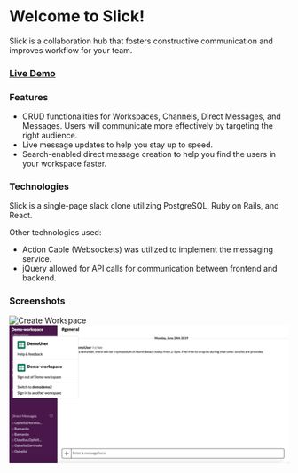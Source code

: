 # Welcome to Slick!

Slick is a collaboration hub that fosters constructive communication and improves workflow for your team. 

### [Live Demo](https://slick-apps.herokuapp.com)

### Features

+ CRUD functionalities for Workspaces, Channels, Direct Messages, and Messages. Users will communicate more effectively by targeting the right audience. 
+ Live message updates to help you stay up to speed.
+ Search-enabled direct message creation to help you find the users in your workspace faster.

### Technologies
Slick is a single-page slack clone utilizing PostgreSQL, Ruby on Rails, and React.

Other technologies used:
+ Action Cable (Websockets) was utilized to implement the messaging service. 
+ jQuery allowed for API calls for communication between frontend and backend.

### Screenshots

![Create Workspace](https://github.com/schen13/TaskTracker/blob/master/docs/wireframe1.png)
![Messages](https://github.com/Jathrone/Slick/blob/master/app/assets/images/Screen%20Shot%202019-06-24%20at%207.20.51%20AM.png)
